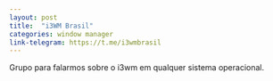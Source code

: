 ```yaml
---
layout: post
title:  "i3WM Brasil"
categories: window manager
link-telegram: https://t.me/i3wmbrasil
---
```

Grupo para falarmos sobre o i3wm em qualquer sistema operacional.
